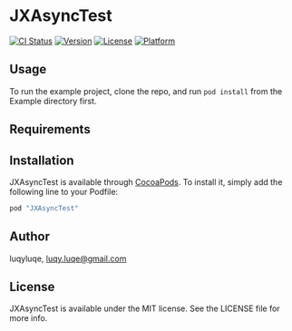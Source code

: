 # JXAsyncTest

[![CI Status](http://img.shields.io/travis/luqyluqe/JXAsyncTest.svg?style=flat)](https://travis-ci.org/luqyluqe/JXAsyncTest)
[![Version](https://img.shields.io/cocoapods/v/JXAsyncTest.svg?style=flat)](http://cocoapods.org/pods/JXAsyncTest)
[![License](https://img.shields.io/cocoapods/l/JXAsyncTest.svg?style=flat)](http://cocoapods.org/pods/JXAsyncTest)
[![Platform](https://img.shields.io/cocoapods/p/JXAsyncTest.svg?style=flat)](http://cocoapods.org/pods/JXAsyncTest)

## Usage

To run the example project, clone the repo, and run `pod install` from the Example directory first.

## Requirements

## Installation

JXAsyncTest is available through [CocoaPods](http://cocoapods.org). To install
it, simply add the following line to your Podfile:

```ruby
pod "JXAsyncTest"
```

## Author

luqyluqe, luqy.luqe@gmail.com

## License

JXAsyncTest is available under the MIT license. See the LICENSE file for more info.
